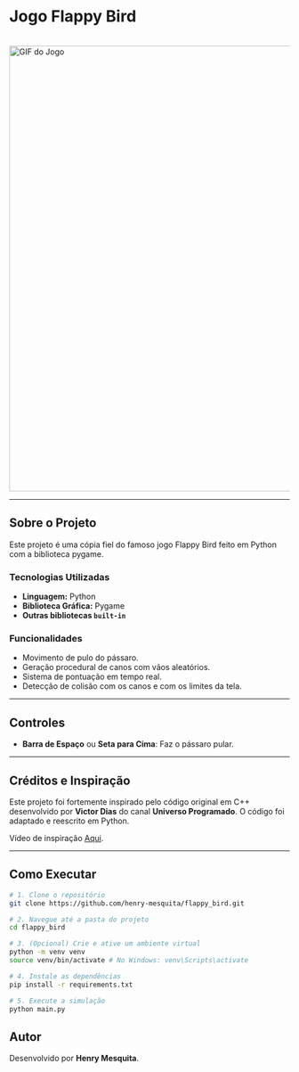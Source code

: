 # Jogo Flappy Bird

<br>

<img src="viz/flappy.gif" alt="GIF do Jogo" width="800">

---

## Sobre o Projeto

Este projeto é uma cópia fiel do famoso jogo Flappy Bird feito em Python com a biblioteca pygame.

### Tecnologias Utilizadas

- **Linguagem:** Python
- **Biblioteca Gráfica:** Pygame
- **Outras bibliotecas `built-in`**

### Funcionalidades

- Movimento de pulo do pássaro.
- Geração procedural de canos com vãos aleatórios.
- Sistema de pontuação em tempo real.
- Detecção de colisão com os canos e com os limites da tela.

---

## Controles

- **Barra de Espaço** ou **Seta para Cima**: Faz o pássaro pular.

---

## Créditos e Inspiração

Este projeto foi fortemente inspirado pelo código original em C++ desenvolvido por **Victor Dias** do canal **Universo Programado**. O código foi adaptado e reescrito em Python.

Vídeo de inspiração [Aqui](https://www.youtube.com/watch?v=A3-UQtUSTPs).

---

## Como Executar

```bash
# 1. Clone o repositório
git clone https://github.com/henry-mesquita/flappy_bird.git

# 2. Navegue até a pasta do projeto
cd flappy_bird

# 3. (Opcional) Crie e ative um ambiente virtual
python -m venv venv
source venv/bin/activate # No Windows: venv\Scripts\activate

# 4. Instale as dependências
pip install -r requirements.txt

# 5. Execute a simulação
python main.py
```

## Autor

Desenvolvido por **Henry Mesquita**.

